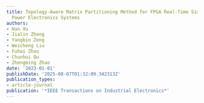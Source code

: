 ```yaml
---
title: Topology-Aware Matrix Partitioning Method for FPGA Real-Time Simulation of
  Power Electronics Systems
authors:
- Han Xu
- Jialin Zheng
- Yangbin Zeng
- Weicheng Liu
- Fuhai Zhao
- Chunhui Qu
- Zhengming Zhao
date: '2023-01-01'
publishDate: '2025-08-07T01:32:09.342313Z'
publication_types:
- article-journal
publication: '*IEEE Transactions on Industrial Electronics*'
---
```

